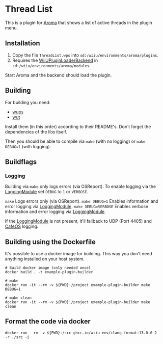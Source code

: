 # Thread List

This is a plugin for [Aroma](https://github.com/wiiu-env/Aroma) that shows a list of active threads in the plugin menu.

## Installation

1. Copy the file `ThreadList.wps` into `sd:/wiiu/environments/aroma/plugins`.
2. Requires the [WiiUPluginLoaderBackend](https://github.com/wiiu-env/WiiUPluginLoaderBackend) in `sd:/wiiu/environments/aroma/modules`.

Start Aroma and the backend should load the plugin.

## Building

For building you need:

- [wups](https://github.com/Maschell/WiiUPluginSystem)
- [wut](https://github.com/devkitpro/wut)

Install them (in this order) according to their README's. Don't forget the dependencies of the libs itself.

Then you should be able to compile via `make` (with no logging) or `make DEBUG=1` (with logging).

## Buildflags

### Logging

Building via `make` only logs errors (via OSReport). To enable logging via the [LoggingModule](https://github.com/wiiu-env/LoggingModule) set `DEBUG` to `1` or `VERBOSE`.

`make` Logs errors only (via OSReport).
`make DEBUG=1` Enables information and error logging via [LoggingModule](https://github.com/wiiu-env/LoggingModule).
`make DEBUG=VERBOSE` Enables verbose information and error logging via [LoggingModule](https://github.com/wiiu-env/LoggingModule).

If the [LoggingModule](https://github.com/wiiu-env/LoggingModule) is not present, it'll fallback to UDP (Port 4405) and [CafeOS](https://github.com/wiiu-env/USBSerialLoggingModule) logging.

## Building using the Dockerfile

It's possible to use a docker image for building. This way you don't need anything installed on your host system.

```
# Build docker image (only needed once)
docker build . -t example-plugin-builder

# make
docker run -it --rm -v ${PWD}:/project example-plugin-builder make DEBUG=1

# make clean
docker run -it --rm -v ${PWD}:/project example-plugin-builder make clean
```

## Format the code via docker

`docker run --rm -v ${PWD}:/src ghcr.io/wiiu-env/clang-format:13.0.0-2 -r ./src -i`
